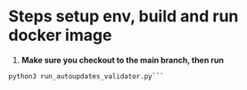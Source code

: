 # Steps setup env, build and run docker image

1. **Make sure you checkout to the main branch, then run**

```bash
python3 run_autoupdates_validator.py```
